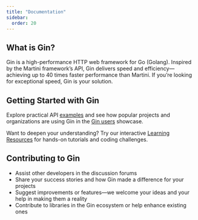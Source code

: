 ```yaml
---
title: "Documentation"
sidebar:
  order: 20
---
```


## What is Gin?

Gin is a high-performance HTTP web framework for Go (Golang). Inspired by the Martini framework’s API, Gin delivers speed and efficiency—achieving up to 40 times faster performance than Martini. If you’re looking for exceptional speed, Gin is your solution.

## Getting Started with Gin

Explore practical API [examples](https://github.com/gin-gonic/examples) and see how popular projects and organizations are using Gin in the [Gin users](./users) showcase.

Want to deepen your understanding? Try our interactive [Learning Resources](./learning-resources) for hands-on tutorials and coding challenges.

## Contributing to Gin

- Assist other developers in the discussion forums
- Share your success stories and how Gin made a difference for your projects
- Suggest improvements or features—we welcome your ideas and your help in making them a reality
- Contribute to libraries in the Gin ecosystem or help enhance existing ones
